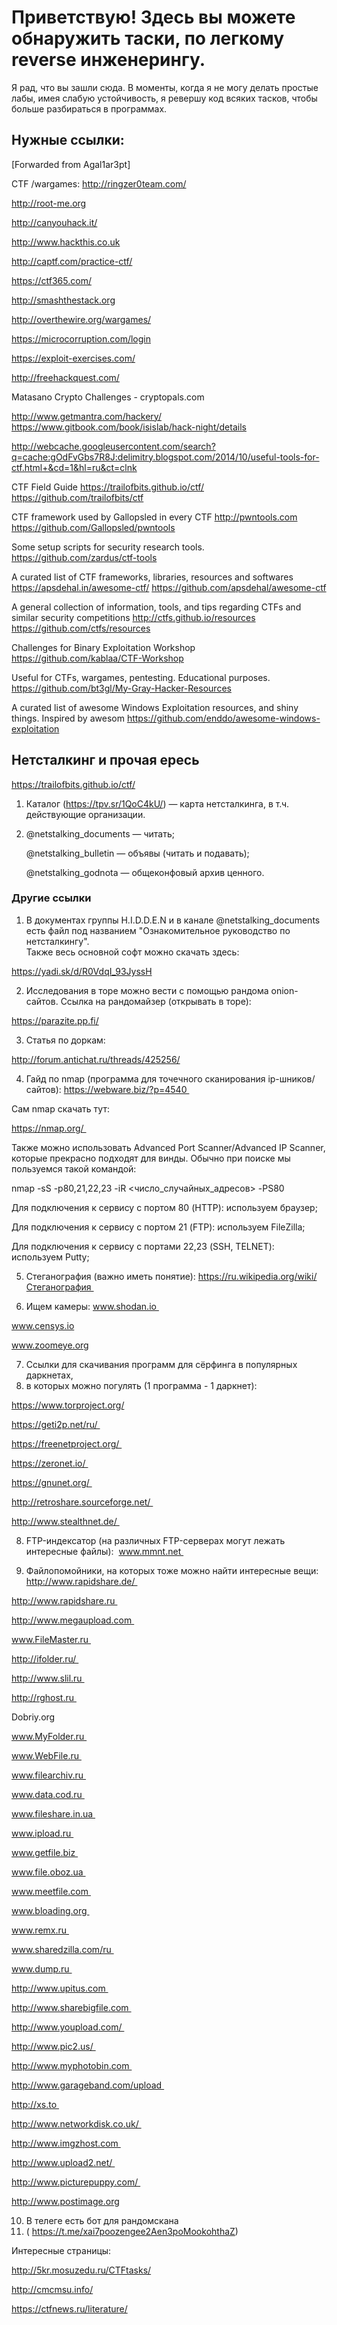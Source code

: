 # Приветствую! Здесь вы можете обнаружить таски, по легкому reverse инженерингу.

Я рад, что вы зашли сюда. В моменты, когда я не могу делать простые лабы, имея
слабую устойчивость, я ревершу код всяких тасков, чтобы больше разбираться в
программах.

## Нужные ссылки:

[Forwarded from Agal1ar3pt]

CTF /wargames:
http://ringzer0team.com/

http://root-me.org

http://canyouhack.it/

http://www.hackthis.co.uk

http://captf.com/practice-ctf/

https://ctf365.com/

http://smashthestack.org

http://overthewire.org/wargames/

https://microcorruption.com/login

https://exploit-exercises.com/

http://freehackquest.com/

Matasano Crypto Challenges - cryptopals.com


http://www.getmantra.com/hackery/
https://www.gitbook.com/book/isislab/hack-night/details


http://webcache.googleusercontent.com/search?q=cache:gOdFvGbs7R8J:delimitry.blogspot.com/2014/10/useful-tools-for-ctf.html+&cd=1&hl=ru&ct=clnk


CTF Field Guide https://trailofbits.github.io/ctf/
https://github.com/trailofbits/ctf

CTF framework used by Gallopsled in every CTF
http://pwntools.com
https://github.com/Gallopsled/pwntools

Some setup scripts for security research tools.
https://github.com/zardus/ctf-tools

A curated list of CTF frameworks, libraries, resources and softwares
https://apsdehal.in/awesome-ctf/
https://github.com/apsdehal/awesome-ctf

A general collection of information, tools, and tips regarding CTFs and similar security competitions http://ctfs.github.io/resources
https://github.com/ctfs/resources

Challenges for Binary Exploitation Workshop
https://github.com/kablaa/CTF-Workshop

Useful for CTFs, wargames, pentesting. Educational purposes.
https://github.com/bt3gl/My-Gray-Hacker-Resources

A curated list of awesome Windows Exploitation resources, and shiny things. Inspired by awesom
https://github.com/enddo/awesome-windows-exploitation
    
## Нетсталкинг и прочая ересь
https://trailofbits.github.io/ctf/
1. Каталог (https://tpv.sr/1QoC4kU/) — карта нетсталкинга, 
в т.ч. действующие организации.
2. @netstalking_documents — читать;

    @netstalking_bulletin — объявы (читать и подавать);
    
    @netstalking_godnota — общеконфовый архив ценного.
    
### Другие ссылки
1. В документах группы H.I.D.D.E.N и в канале @netstalking_documents есть файл 
под названием "Ознакомительное руководство по нетсталкингу".  
Также весь основной софт можно скачать здесь: 

https://yadi.sk/d/R0VdqI_93JyssH

2. Исследования в торе можно вести с помощью рандома onion-сайтов. 
Ссылка на рандомайзер (открывать в торе):

https://parazite.pp.fi/

3. Статья по доркам:

http://forum.antichat.ru/threads/425256/

4. Гайд по nmap (программа для точечного сканирования ip-шников/сайтов):
https://webware.biz/?p=4540 

Сам nmap скачать тут:

https://nmap.org/ 

Также можно использовать Advanced Port Scanner/Advanced IP 
Scanner, которые прекрасно подходят для винды. Обычно при поиске мы пользуемся 
такой командой: 

nmap -sS -p80,21,22,23 -iR <число_случайных_адресов> -PS80 

Для подключения к сервису с портом 80 (HTTP): используем браузер;

Для подключения к сервису с портом 21 (FTP): используем FileZilla;

Для подключения к сервису с портами 22,23 (SSH, TELNET): используем Putty;

5. Стеганография (важно иметь понятие):
https://ru.wikipedia.org/wiki/Стеганография 

6. Ищем камеры:
www.shodan.io 

www.censys.io

www.zoomeye.org

7. Ссылки для скачивания программ для сёрфинга в популярных даркнетах, 
8. в которых можно погулять (1 программа - 1 даркнет): 

https://www.torproject.org/

https://geti2p.net/ru/ 

https://freenetproject.org/ 

https://zeronet.io/ 

https://gnunet.org/ 

http://retroshare.sourceforge.net/ 

http://www.stealthnet.de/ 


8. FTP-индексатор (на различных FTP-серверах могут лежать интересные файлы): 
www.mmnt.net 

9. Файлопомойники, на которых тоже можно найти интересные вещи: 
http://www.rapidshare.de/ 

http://www.rapidshare.ru 

http://www.megaupload.com 

www.FileMaster.ru 

http://ifolder.ru/ 

http://www.slil.ru 

http://rghost.ru 

Dobriy.org 

www.MyFolder.ru 

www.WebFile.ru 

www.filearchiv.ru 

www.data.cod.ru 

www.fileshare.in.ua 

www.ipload.ru 

www.getfile.biz 

www.file.oboz.ua 

www.meetfile.com 

www.bloading.org 

www.remx.ru 

www.sharedzilla.com/ru 

www.dump.ru 

http://www.upitus.com 

http://www.sharebigfile.com 

http://www.youpload.com/ 

http://www.pic2.us/ 

http://www.myphotobin.com 

http://www.garageband.com/upload 

http://xs.to 

http://www.networkdisk.co.uk/ 

http://www.imgzhost.com 

http://www.upload2.net/ 

http://www.picturepuppy.com/ 

http://www.postimage.org

10. В телеге есть бот для рандомскана 
11. ( https://t.me/xai7poozengee2Aen3poMookohthaZ) 


Интересные страницы:

http://5kr.mosuzedu.ru/CTFtasks/

http://cmcmsu.info/

https://ctfnews.ru/literature/
